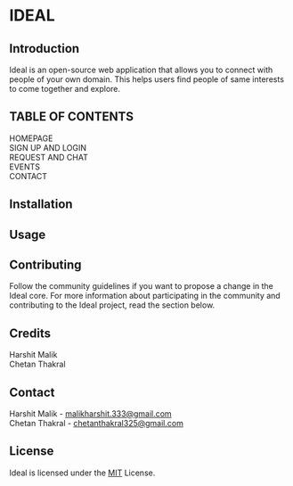 
# IDEAL

## Introduction
Ideal is an open-source web application that allows you to   connect with people of your own domain. This helps users find people of same interests to come together and explore.


## TABLE OF CONTENTS
HOMEPAGE <br />
SIGN UP AND LOGIN <br />
REQUEST AND CHAT <br />
EVENTS <br />
CONTACT <br />


## Installation


## Usage


## Contributing
Follow the community guidelines if you want to propose a change in the Ideal core. For more information about participating in the community and contributing to the Ideal project, read the section below.


## Credits
Harshit Malik  <br /> 
Chetan Thakral  <br /> 


## Contact
Harshit Malik - malikharshit.333@gmail.com  <br /> 
Chetan Thakral - chetanthakral325@gmail.com  <br /> 


## License
Ideal is licensed under the [MIT](https://choosealicense.com/licenses/mit/) License.

